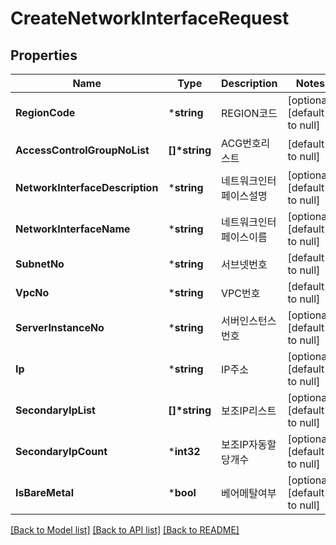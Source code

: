 # CreateNetworkInterfaceRequest

## Properties
Name | Type | Description | Notes
------------ | ------------- | ------------- | -------------
**RegionCode** | ***string** | REGION코드 | [optional] [default to null]
**AccessControlGroupNoList** | **[]\*string** | ACG번호리스트 | [default to null]
**NetworkInterfaceDescription** | ***string** | 네트워크인터페이스설명 | [optional] [default to null]
**NetworkInterfaceName** | ***string** | 네트워크인터페이스이름 | [optional] [default to null]
**SubnetNo** | ***string** | 서브넷번호 | [default to null]
**VpcNo** | ***string** | VPC번호 | [default to null]
**ServerInstanceNo** | ***string** | 서버인스턴스번호 | [optional] [default to null]
**Ip** | ***string** | IP주소 | [optional] [default to null]
**SecondaryIpList** | **[]\*string** | 보조IP리스트 | [optional] [default to null]
**SecondaryIpCount** | ***int32** | 보조IP자동할당개수 | [optional] [default to null]
**IsBareMetal** | ***bool** | 베어메탈여부 | [optional] [default to null]

[[Back to Model list]](../README.md#documentation-for-models) [[Back to API list]](../README.md#documentation-for-api-endpoints) [[Back to README]](../README.md)


